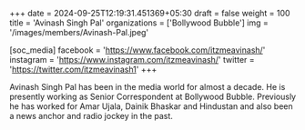 +++
date = 2024-09-25T12:19:31.451369+05:30
draft = false
weight = 100
title = 'Avinash Singh Pal'
organizations = ['Bollywood Bubble']
img = '/images/members/Avinash-Pal.jpeg'

[soc_media]
facebook = 'https://www.facebook.com/itzmeavinash/'
instagram = 'https://www.instagram.com/itzmeavinash/'
twitter = 'https://twitter.com/itzmeavinash1'
+++

Avinash Singh Pal has been in the media world for almost a decade. He is presently working as Senior Correspondent at Bollywood Bubble. Previously he has worked for Amar Ujala, Dainik Bhaskar and Hindustan and also been a news anchor and radio jockey in the past.
